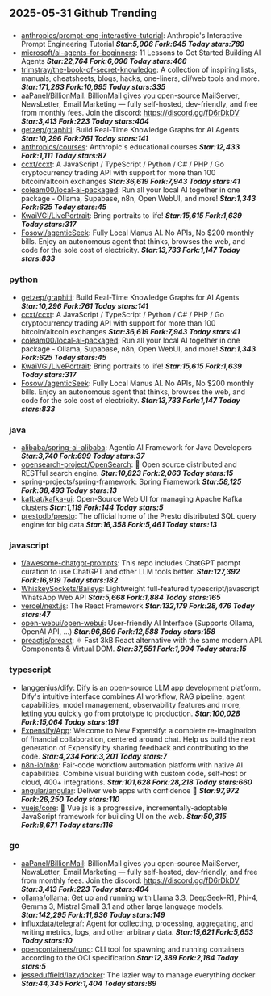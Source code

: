 ## 2025-05-31 Github Trending

### 
* [anthropics/prompt-eng-interactive-tutorial](https://github.com/anthropics/prompt-eng-interactive-tutorial): Anthropic's Interactive Prompt Engineering Tutorial ***Star:5,906 Fork:645 Today stars:789***
* [microsoft/ai-agents-for-beginners](https://github.com/microsoft/ai-agents-for-beginners): 11 Lessons to Get Started Building AI Agents ***Star:22,764 Fork:6,096 Today stars:466***
* [trimstray/the-book-of-secret-knowledge](https://github.com/trimstray/the-book-of-secret-knowledge): A collection of inspiring lists, manuals, cheatsheets, blogs, hacks, one-liners, cli/web tools and more. ***Star:171,283 Fork:10,695 Today stars:335***
* [aaPanel/BillionMail](https://github.com/aaPanel/BillionMail): BillionMail gives you open-source MailServer, NewsLetter, Email Marketing — fully self-hosted, dev-friendly, and free from monthly fees. Join the discord: https://discord.gg/fD6rDkDV ***Star:3,413 Fork:223 Today stars:404***
* [getzep/graphiti](https://github.com/getzep/graphiti): Build Real-Time Knowledge Graphs for AI Agents ***Star:10,296 Fork:761 Today stars:141***
* [anthropics/courses](https://github.com/anthropics/courses): Anthropic's educational courses ***Star:12,433 Fork:1,111 Today stars:87***
* [ccxt/ccxt](https://github.com/ccxt/ccxt): A JavaScript / TypeScript / Python / C# / PHP / Go cryptocurrency trading API with support for more than 100 bitcoin/altcoin exchanges ***Star:36,619 Fork:7,943 Today stars:41***
* [coleam00/local-ai-packaged](https://github.com/coleam00/local-ai-packaged): Run all your local AI together in one package - Ollama, Supabase, n8n, Open WebUI, and more! ***Star:1,343 Fork:625 Today stars:45***
* [KwaiVGI/LivePortrait](https://github.com/KwaiVGI/LivePortrait): Bring portraits to life! ***Star:15,615 Fork:1,639 Today stars:317***
* [Fosowl/agenticSeek](https://github.com/Fosowl/agenticSeek): Fully Local Manus AI. No APIs, No $200 monthly bills. Enjoy an autonomous agent that thinks, browses the web, and code for the sole cost of electricity. ***Star:13,733 Fork:1,147 Today stars:833***

### python
* [getzep/graphiti](https://github.com/getzep/graphiti): Build Real-Time Knowledge Graphs for AI Agents ***Star:10,296 Fork:761 Today stars:141***
* [ccxt/ccxt](https://github.com/ccxt/ccxt): A JavaScript / TypeScript / Python / C# / PHP / Go cryptocurrency trading API with support for more than 100 bitcoin/altcoin exchanges ***Star:36,619 Fork:7,943 Today stars:41***
* [coleam00/local-ai-packaged](https://github.com/coleam00/local-ai-packaged): Run all your local AI together in one package - Ollama, Supabase, n8n, Open WebUI, and more! ***Star:1,343 Fork:625 Today stars:45***
* [KwaiVGI/LivePortrait](https://github.com/KwaiVGI/LivePortrait): Bring portraits to life! ***Star:15,615 Fork:1,639 Today stars:317***
* [Fosowl/agenticSeek](https://github.com/Fosowl/agenticSeek): Fully Local Manus AI. No APIs, No $200 monthly bills. Enjoy an autonomous agent that thinks, browses the web, and code for the sole cost of electricity. ***Star:13,733 Fork:1,147 Today stars:833***

### java
* [alibaba/spring-ai-alibaba](https://github.com/alibaba/spring-ai-alibaba): Agentic AI Framework for Java Developers ***Star:3,740 Fork:699 Today stars:37***
* [opensearch-project/OpenSearch](https://github.com/opensearch-project/OpenSearch): 🔎 Open source distributed and RESTful search engine. ***Star:10,823 Fork:2,063 Today stars:15***
* [spring-projects/spring-framework](https://github.com/spring-projects/spring-framework): Spring Framework ***Star:58,125 Fork:38,493 Today stars:13***
* [kafbat/kafka-ui](https://github.com/kafbat/kafka-ui): Open-Source Web UI for managing Apache Kafka clusters ***Star:1,119 Fork:144 Today stars:5***
* [prestodb/presto](https://github.com/prestodb/presto): The official home of the Presto distributed SQL query engine for big data ***Star:16,358 Fork:5,461 Today stars:13***

### javascript
* [f/awesome-chatgpt-prompts](https://github.com/f/awesome-chatgpt-prompts): This repo includes ChatGPT prompt curation to use ChatGPT and other LLM tools better. ***Star:127,392 Fork:16,919 Today stars:182***
* [WhiskeySockets/Baileys](https://github.com/WhiskeySockets/Baileys): Lightweight full-featured typescript/javascript WhatsApp Web API ***Star:5,668 Fork:1,884 Today stars:165***
* [vercel/next.js](https://github.com/vercel/next.js): The React Framework ***Star:132,179 Fork:28,476 Today stars:47***
* [open-webui/open-webui](https://github.com/open-webui/open-webui): User-friendly AI Interface (Supports Ollama, OpenAI API, ...) ***Star:96,899 Fork:12,588 Today stars:158***
* [preactjs/preact](https://github.com/preactjs/preact): ⚛️ Fast 3kB React alternative with the same modern API. Components & Virtual DOM. ***Star:37,551 Fork:1,994 Today stars:15***

### typescript
* [langgenius/dify](https://github.com/langgenius/dify): Dify is an open-source LLM app development platform. Dify's intuitive interface combines AI workflow, RAG pipeline, agent capabilities, model management, observability features and more, letting you quickly go from prototype to production. ***Star:100,028 Fork:15,064 Today stars:191***
* [Expensify/App](https://github.com/Expensify/App): Welcome to New Expensify: a complete re-imagination of financial collaboration, centered around chat. Help us build the next generation of Expensify by sharing feedback and contributing to the code. ***Star:4,234 Fork:3,201 Today stars:7***
* [n8n-io/n8n](https://github.com/n8n-io/n8n): Fair-code workflow automation platform with native AI capabilities. Combine visual building with custom code, self-host or cloud, 400+ integrations. ***Star:101,628 Fork:28,218 Today stars:660***
* [angular/angular](https://github.com/angular/angular): Deliver web apps with confidence 🚀 ***Star:97,972 Fork:26,250 Today stars:110***
* [vuejs/core](https://github.com/vuejs/core): 🖖 Vue.js is a progressive, incrementally-adoptable JavaScript framework for building UI on the web. ***Star:50,315 Fork:8,671 Today stars:116***

### go
* [aaPanel/BillionMail](https://github.com/aaPanel/BillionMail): BillionMail gives you open-source MailServer, NewsLetter, Email Marketing — fully self-hosted, dev-friendly, and free from monthly fees. Join the discord: https://discord.gg/fD6rDkDV ***Star:3,413 Fork:223 Today stars:404***
* [ollama/ollama](https://github.com/ollama/ollama): Get up and running with Llama 3.3, DeepSeek-R1, Phi-4, Gemma 3, Mistral Small 3.1 and other large language models. ***Star:142,295 Fork:11,936 Today stars:149***
* [influxdata/telegraf](https://github.com/influxdata/telegraf): Agent for collecting, processing, aggregating, and writing metrics, logs, and other arbitrary data. ***Star:15,621 Fork:5,653 Today stars:10***
* [opencontainers/runc](https://github.com/opencontainers/runc): CLI tool for spawning and running containers according to the OCI specification ***Star:12,389 Fork:2,184 Today stars:5***
* [jesseduffield/lazydocker](https://github.com/jesseduffield/lazydocker): The lazier way to manage everything docker ***Star:44,345 Fork:1,404 Today stars:89***
